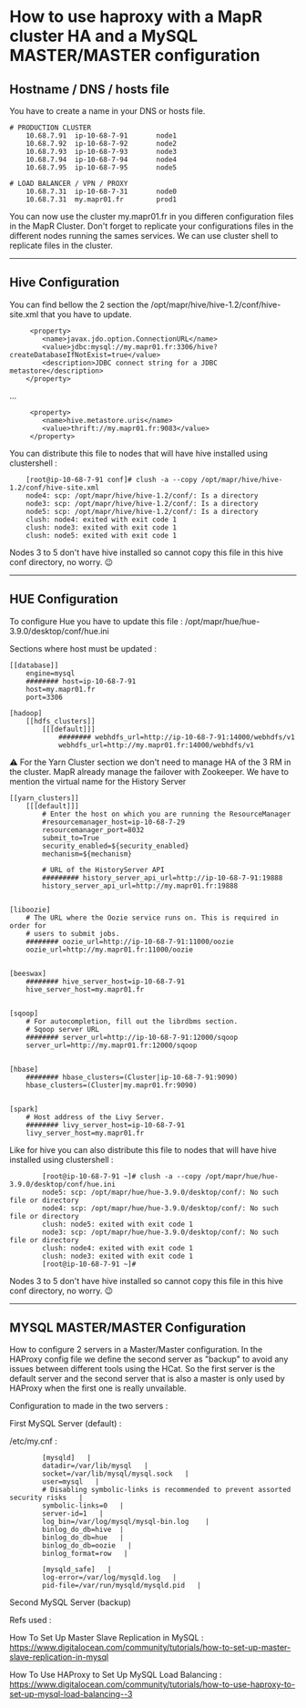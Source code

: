 
# How to use haproxy with a MapR cluster HA and a MySQL MASTER/MASTER configuration


## Hostname / DNS / hosts file 
You have to create a name in your DNS or hosts file.

    # PRODUCTION CLUSTER
        10.68.7.91  ip-10-68-7-91		node1
        10.68.7.92  ip-10-68-7-92   	node2
        10.68.7.93  ip-10-68-7-93    	node3
        10.68.7.94  ip-10-68-7-94    	node4
        10.68.7.95  ip-10-68-7-95    	node5
        
    # LOAD BALANCER / VPN / PROXY
        10.68.7.31  ip-10-68-7-31    	node0
        10.68.7.31  my.mapr01.fr		prod1
        

You can now use the cluster my.mapr01.fr in you differen configuration files in the MapR Cluster.
Don't forget to replicate your configurations files in the different nodes running the sames services.
We can use cluster shell to replicate files in the cluster. 

-----------------------------
## Hive Configuration 

You can find bellow the 2 section the /opt/mapr/hive/hive-1.2/conf/hive-site.xml that you have to update.

         <property>
            <name>javax.jdo.option.ConnectionURL</name>
            <value>jdbc:mysql://my.mapr01.fr:3306/hive?createDatabaseIfNotExist=true</value>
            <description>JDBC connect string for a JDBC metastore</description>
        </property>
... 

         <property>
            <name>hive.metastore.uris</name>
            <value>thrift://my.mapr01.fr:9083</value>
         </property>

You can distribute this file to nodes that will have hive installed using clustershell :

        [root@ip-10-68-7-91 conf]# clush -a --copy /opt/mapr/hive/hive-1.2/conf/hive-site.xml
        node4: scp: /opt/mapr/hive/hive-1.2/conf/: Is a directory
        node3: scp: /opt/mapr/hive/hive-1.2/conf/: Is a directory
        node5: scp: /opt/mapr/hive/hive-1.2/conf/: Is a directory
        clush: node4: exited with exit code 1
        clush: node3: exited with exit code 1
        clush: node5: exited with exit code 1

Nodes 3 to 5 don't have hive installed so cannot copy this file in this hive conf directory, no worry. :wink:

-----------------------------
## HUE Configuration 

To configure Hue you have to update this file : /opt/mapr/hue/hue-3.9.0/desktop/conf/hue.ini

Sections where host must be updated : 

    [[database]]
        engine=mysql
        ######## host=ip-10-68-7-91
        host=my.mapr01.fr
        port=3306

    [hadoop]
        [[hdfs_clusters]]
            [[[default]]]
                ######## webhdfs_url=http://ip-10-68-7-91:14000/webhdfs/v1
                webhdfs_url=http://my.mapr01.fr:14000/webhdfs/v1


:warning:
For the Yarn Cluster section we don't need to manage HA of the 3 RM in the cluster. MapR already manage the failover with Zookeeper. We have to mention the virtual name for the History Server 



    [[yarn_clusters]]
        [[[default]]]
            # Enter the host on which you are running the ResourceManager
            #resourcemanager_host=ip-10-68-7-29
            resourcemanager_port=8032
            submit_to=True
            security_enabled=${security_enabled}
            mechanism=${mechanism}

            # URL of the HistoryServer API
            ######### history_server_api_url=http://ip-10-68-7-91:19888
            history_server_api_url=http://my.mapr01.fr:19888


    [liboozie]
        # The URL where the Oozie service runs on. This is required in order for
        # users to submit jobs.
        ######## oozie_url=http://ip-10-68-7-91:11000/oozie
        oozie_url=http://my.mapr01.fr:11000/oozie


    [beeswax]
        ######## hive_server_host=ip-10-68-7-91
        hive_server_host=my.mapr01.fr


    [sqoop]
        # For autocompletion, fill out the librdbms section.
        # Sqoop server URL
        ######## server_url=http://ip-10-68-7-91:12000/sqoop
        server_url=http://my.mapr01.fr:12000/sqoop


    [hbase]
        ######## hbase_clusters=(Cluster|ip-10-68-7-91:9090)
        hbase_clusters=(Cluster|my.mapr01.fr:9090)


    [spark]
        # Host address of the Livy Server.
        ######## livy_server_host=ip-10-68-7-91
        livy_server_host=my.mapr01.fr


Like for hive you can also distribute this file to nodes that will have hive installed using clustershell :

            [root@ip-10-68-7-91 ~]# clush -a --copy /opt/mapr/hue/hue-3.9.0/desktop/conf/hue.ini
            node5: scp: /opt/mapr/hue/hue-3.9.0/desktop/conf/: No such file or directory
            node4: scp: /opt/mapr/hue/hue-3.9.0/desktop/conf/: No such file or directory
            clush: node5: exited with exit code 1
            node3: scp: /opt/mapr/hue/hue-3.9.0/desktop/conf/: No such file or directory
            clush: node4: exited with exit code 1
            clush: node3: exited with exit code 1
            [root@ip-10-68-7-91 ~]#

Nodes 3 to 5 don't have hive installed so cannot copy this file in this hive conf directory, no worry. :wink:

-----------------------------

## MYSQL MASTER/MASTER Configuration 

How to configure 2 servers in a Master/Master configuration. In the HAProxy config file we define the second server as "backup" to avoid any issues between different tools using the HCat. So the first server is the default server and the second server that is also a master is only used by HAProxy when the first one is really unvailable. 

Configuration to made in the two servers : 

First MySQL Server (default) :

/etc/my.cnf :

            [mysqld]   |
            datadir=/var/lib/mysql   |
            socket=/var/lib/mysql/mysql.sock   |
            user=mysql   |
            # Disabling symbolic-links is recommended to prevent assorted security risks   |
            symbolic-links=0   |
            server-id=1   | 
            log_bin=/var/log/mysql/mysql-bin.log    |
            binlog_do_db=hive  |
            binlog_do_db=hue   |
            binlog_do_db=oozie   |
            binlog_format=row   |
            
            [mysqld_safe]   |
            log-error=/var/log/mysqld.log   |
            pid-file=/var/run/mysqld/mysqld.pid   |

Second MySQL Server (backup)


Refs used : 

How To Set Up Master Slave Replication in MySQL :
https://www.digitalocean.com/community/tutorials/how-to-set-up-master-slave-replication-in-mysql

How To Use HAProxy to Set Up MySQL Load Balancing : 
https://www.digitalocean.com/community/tutorials/how-to-use-haproxy-to-set-up-mysql-load-balancing--3








